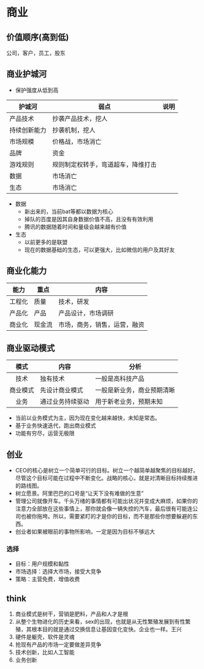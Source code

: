 # 商业
## 价值顺序(高到低)
公司，客户，员工，股东

## 商业护城河
* 保护强度从低到高

| 护城河 | 弱点 | 说明 |
| - | - | - |
| 产品技术 | 抄袭产品技术，挖人 |  |
| 持续创新能力 | 抄袭机制，挖人 |  |
| 市场规模 | 价格战，市场消亡 |  |
| 品牌 | 资金 |  |
| 游戏规则 | 规则制定权转手，弯道超车，降维打击 |  |
| 数据 | 市场消亡 |  |
| 生态 | 市场消亡 |  |

* 数据
  * 新出来的，当前bat等都以数据为核心
  * 掉队的百度是因其自身数据价值不高，且没有有效利用
  * 腾讯的数据随着时间和量级会越来越有价值
* 生态
  * 以前更多的是联盟
  * 现在的数据基础的生态，可以更强大，比如微信的用户及其好友

## 商业化能力

| 能力 | 重点 | 内容 |
| :----: | ---- | ---- |
| 工程化 | 质量 | 技术，研发 |
| 产品化 | 产品 | 产品设计，市场调研 |
| 商业化 | 现金流 | 市场，商务，销售，运营，融资 |

## 商业驱动模式

| 模式 | 内容 | 分析 |
| :----: | ---- | ---- |
| 技术 | 独有技术 | 一般是高科技产品 |
| 商业模式 | 先设计商业模式 | 一般是新业务，商业预期清晰 |
| 业务 | 通过业务持续驱动 | 用于新老业务，预期未知 |

* 当前以业务模式为主，因为现在变化越来越快，未知是常态。
* 基于业务快速迭代，跑出商业模式
* 功能有穷尽，运营无极限

## 创业
* CEO的核心是树立一个简单可行的目标。树立一个越简单越聚焦的目标越好。尽管这个目标可能在过程中不断变化。战略的核心，就是对清晰目标持续推进的路线图。
* 树立愿景。阿里巴巴的口号是“让天下没有难做的生意”
* 管理公司就像开车。千头万绪的事情都有可能出状况并变成大麻烦，如果你的注意力全部放在这些事情上，那你就会像一辆失控的汽车，最后很有可能连公司也被你拖垮。所以，需要紧盯的才是你的目标，而不是那些你想要躲避的东西。
* 创业者如果被眼前的事物所影响，一定是因为目标不够远大

### 选择
* 目标：用户规模和黏性
* 市场选择：选择大市场，接受大竞争
* 策略：主营免费，增值收费

## think
1. 商业模式是树干，营销是肥料，产品和人才是根
1. 从整个生物进化的历史来看，sex的出现，也就是从无性繁殖发展到有性繁殖，其根本目的就是通过交换信息让基因变化变快。企业也一样。王兴
1. 硬件是躯壳，软件是灵魂
1. 抢现有产品的市场一定要做差异竞争
  1. 技术创新，比如人工智能
  1. 业务创新

